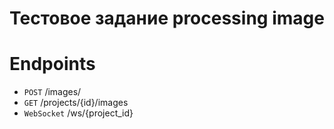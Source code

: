 # Тестовое задание processing image

# Endpoints
 - `POST` /images/
 - `GET` /projects/{id}/images 
 - `WebSocket` /ws/{project_id}